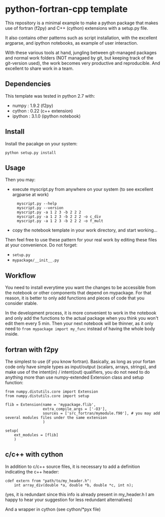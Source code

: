 python-fortran-cpp template
===========================

This repository is a minimal example to make a python package 
that makes use of fortran (f2py) and C++ (cython) extensions
with a setup.py file.

It also contains other patterns such as script installation, 
with the excellent argparse, and ipython notebooks, as example 
of user interaction.

With these various tools at hand, jungling between git-managed packages
and normal work folders (NOT managaed by git, but keeping track of the 
git-version used), the work becomes very productive and reproducible.
And excellent to share work in a team.

Dependencies
------------

This template was tested in python 2.7 with:

- numpy : 1.9.2 (f2py)
- cython : 0.22 (c++ extension)
- ipython : 3.1.0 (ipython notebook)

Install
-------

Install the pacakge on your system:

    python setup.py install

Usage
-----

Then you may:

- execute myscript.py from anywhere on your system (to see excellent argparse at work)

        myscript.py --help
        myscript.py --version
        myscript.py -a 1 2 3 -b 2 2 2
        myscript.py -a 1 2 3 -b 2 2 2 -o c_div
        myscript.py -a 1 2 3 -b 2 2 2 -o f_mult

- copy the notebook template in your work directory, and start working...

Then feel free to use these pattern for your real work by editing these files
at your convenience. Do not forget:

- `setup.py` 
- `mypackage/__init__.py`


Workflow
--------

You need to install everytime you want the changes to be accessible from the 
notebook or other components that depend on mypackage. For that reason, it is 
better to only add functions and pieces of code that you consider stable.

In the development process, it is more convenient to work in the notebook 
and only add the functions to the actual package when you think you won't 
edit them every 5 min. Then your next notebook will be thinner, as it only 
need to `from mypackage import my_func` instead of having the whole body inside.

fortran with f2py
-----------------
The simplest to use (if you know fortran). Basically, as long as your fortan 
code only have simple types as input/output (scalars, arrays, strings), 
and make use of the intent(in) / intent(out) qualifiers, you do not need to 
do anything more than use numpy-extended Extension class and setup function:

    from numpy.distutils.core import Extension
    from numpy.distutils.core import setup

    flib = Extension(name = 'mypackage.flib',
                     extra_compile_args = ['-O3'],
                     sources = ['src_fortran/mymodule.f90'], # you may add several modules files under the same extension
                     )

    setup(
        ext_modules = [flib]
        )

c/c++ with cython
-----------------
In addition to c/c++ source files, it is necessary to add a definition 
indicating the c++ header:

    cdef extern from "path/to/my_header.h":
        int array_div(double *a, double *b, double *c, int n);

(yes, it is redundant since this info is already present in my_header.h
I am happy to hear your suggestion for less redundant alternatives)

And a wrapper in cython (see cython/*pyx file)
